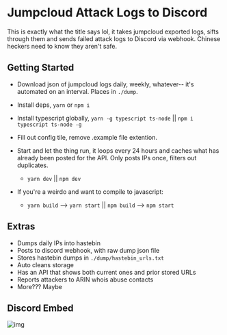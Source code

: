 # Jumpcloud Attack Logs to Discord

This is exactly what the title says lol, it takes jumpcloud exported logs, sifts through them and sends failed attack logs to Discord via webhook. Chinese heckers need to know they aren't safe.

## Getting Started

- Download json of jumpcloud logs daily, weekly, whatever-- it's automated on an interval. Places in `./dump`.

- Install deps, `yarn` or `npm i`

- Install typescript globally, `yarn -g typescript ts-node` || `npm i typescript ts-node -g`

- Fill out config tile, remove .example file extention.

- Start and let the thing run, it loops every 24 hours and caches what has already been posted for the API. Only posts IPs once, filters out duplicates.

  - `yarn dev` || `npm dev`

- If you're a weirdo and want to compile to javascript:
  - `yarn build` --> `yarn start` || `npm build` --> `npm start`

## Extras

- Dumps daily IPs into hastebin
- Posts to discord webhook, with raw dump json file
- Stores hastebin dumps in `./dump/hastebin_urls.txt`
- Auto cleans storage
- Has an API that shows both current ones and prior stored URLs
- Reports attackers to ARIN whois abuse contacts
- More??? Maybe

## Discord Embed

![img](https://i.imgur.com/KKfna15.png)
